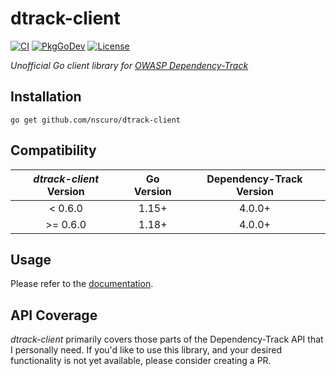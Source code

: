 # dtrack-client

[![CI](https://github.com/nscuro/dtrack-client/actions/workflows/ci.yml/badge.svg)](https://github.com/nscuro/dtrack-client/actions/workflows/ci.yml)
[![PkgGoDev](https://pkg.go.dev/badge/github.com/nscuro/dtrack-client)](https://pkg.go.dev/github.com/nscuro/dtrack-client)
[![License](https://img.shields.io/badge/license-Apache%202.0-brightgreen.svg)](LICENSE)

*Unofficial Go client library for [OWASP Dependency-Track](https://dependencytrack.org/)*

## Installation

```
go get github.com/nscuro/dtrack-client
```

## Compatibility

| *dtrack-client* Version | Go Version | Dependency-Track Version |
|:-----------------------:|:----------:|:------------------------:|
|         < 0.6.0         |   1.15+    |          4.0.0+          |
|        >= 0.6.0         |   1.18+    |          4.0.0+          |

## Usage

Please refer to the [documentation](https://pkg.go.dev/github.com/nscuro/dtrack-client).

## API Coverage

*dtrack-client* primarily covers those parts of the Dependency-Track API that I personally need.
If you'd like to use this library, and your desired functionality is not yet available, please consider creating a PR.
